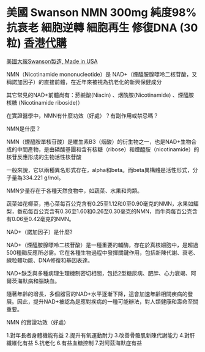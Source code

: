 #  美國 Swanson NMN 300mg 純度98% 抗衰老 細胞逆轉 細胞再生 修復DNA (30粒)   [香港代購](https://haircores.com/)



[美國大廠Swanson製造, Made in USA](https://haircores.com/product/%e7%be%8e%e5%9c%8b-swanson-nmn-300mg-%e7%b4%94%e5%ba%a698-%e6%8a%97%e8%a1%b0%e8%80%81-%e7%b4%b0%e8%83%9e%e9%80%86%e8%bd%89-%e7%b4%b0%e8%83%9e%e5%86%8d%e7%94%9f-%e4%bf%ae%e5%be%a9dna-30%e7%b2%92/)

NMN（Nicotinamide mononucleotide）是 NAD+（煙醯胺腺嘌呤二核苷酸，又稱諾加因子）的直接前體，在近年來被視為抗老化的新興保健成分

其它常見的NAD+前體尚有：菸鹼酸(Niacin) 、烟酰胺(Nicotinamide) 、煙醯胺核糖 (Nicotinamide riboside)）

在實證醫學中，NMN有什麼功效（好處）？有副作用或禁忌嗎？


NMN是什麼？

NMN（煙醯胺單核苷酸）是維生素B3（烟酸）的衍生物之一，也是NAD+生物合成的中間產物，是由磷酸基團和含有核糖（ribose）和煙醯胺（nicotinamide）的核苷反應形成的生物活性核苷酸

一般來說，它以兩種異名形式存在，alpha和beta。而beta異構體是活性形式，分子量為334.221 g/mol。

NMN少量存在于各種天然食物中，如蔬菜、水果和肉類。

蔬菜如花椰菜，捲心菜每百公克含有0.25至1.12和0至0.90毫克的NMN，水果如鱷梨，番茄每百公克含有0.36至1.60和0.26至0.30毫克的NMN，而牛肉每百公克含有0.06至0.42毫克的NMN。

NAD+（諾加因子）是什麼?

NAD+（煙醯胺腺嘌呤二核苷酸）是一種重要的輔酶，存在於真核細胞中，是超過500種酶反應所必需。它在各種生物過程中發揮關鍵作用，包括新陳代謝、衰老、線粒體功能、DNA修復和基因表達。

NAD+缺乏與多種病理生理機制密切相關，包括2型糖尿病、肥胖、心力衰竭、阿爾茨海默病和腦缺血。

隨著年齡的增長，多個器官的NAD+水平逐漸下降，這會加速年齡相關疾病的發展。因此，提升NAD+被認為是應對疾病的一種可能辦法，對人類健康和壽命至關重要。


NMN 的實證功效（好處）

1.對年長者身體機能有益
2.提升有氧運動耐力
3.改善骨骼肌新陳代謝能力
4.對肝纖維化有益
5.抗老化
6.有益血糖控制
7.對阿茲海默症有益
